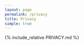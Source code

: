 ```yaml
---
layout: page
permalink: /privacy
title: Privacy
simple: true
---
```

{% include_relative PRIVACY.md %}